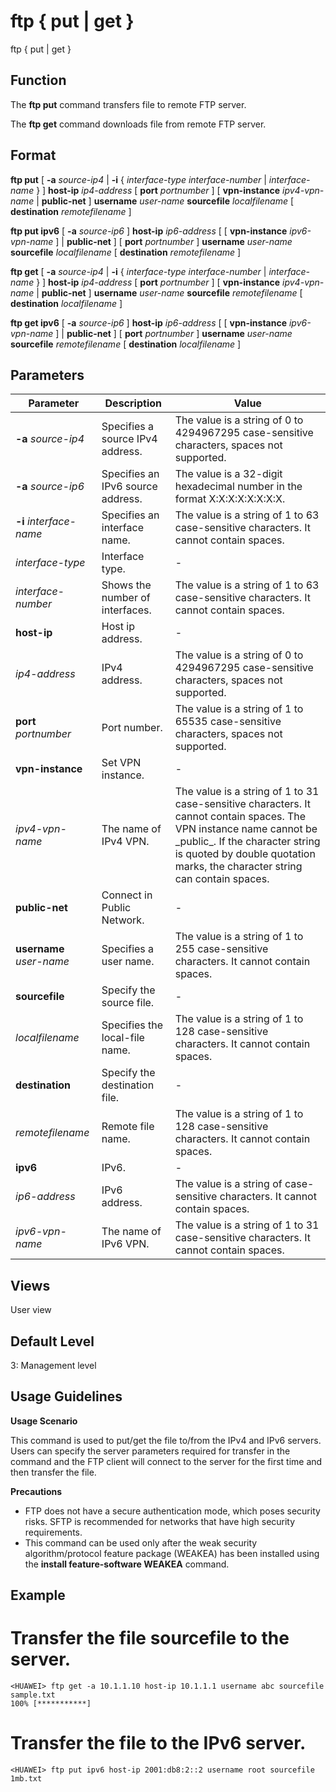 ftp { put | get }
=================

ftp { put | get }

Function
--------



The **ftp put** command transfers file to remote FTP server.

The **ftp get** command downloads file from remote FTP server.




Format
------

**ftp put** [ **-a** *source-ip4* | **-i** { *interface-type* *interface-number* | *interface-name* } ] **host-ip** *ip4-address* [ **port** *portnumber* ] [ **vpn-instance** *ipv4-vpn-name* | **public-net** ] **username** *user-name* **sourcefile** *localfilename* [ **destination** *remotefilename* ]

**ftp put ipv6** [ **-a** *source-ip6* ] **host-ip** *ip6-address* [ [ **vpn-instance** *ipv6-vpn-name* ] | **public-net** ] [ **port** *portnumber* ] **username** *user-name* **sourcefile** *localfilename* [ **destination** *remotefilename* ]

**ftp get** [ **-a** *source-ip4* | **-i** { *interface-type* *interface-number* | *interface-name* } ] **host-ip** *ip4-address* [ **port** *portnumber* ] [ **vpn-instance** *ipv4-vpn-name* | **public-net** ] **username** *user-name* **sourcefile** *remotefilename* [ **destination** *localfilename* ]

**ftp get ipv6** [ **-a** *source-ip6* ] **host-ip** *ip6-address* [ [ **vpn-instance** *ipv6-vpn-name* ] | **public-net** ] [ **port** *portnumber* ] **username** *user-name* **sourcefile** *remotefilename* [ **destination** *localfilename* ]


Parameters
----------

| Parameter | Description | Value |
| --- | --- | --- |
| **-a** *source-ip4* | Specifies a source IPv4 address. | The value is a string of 0 to 4294967295 case-sensitive characters, spaces not supported. |
| **-a** *source-ip6* | Specifies an IPv6 source address. | The value is a 32-digit hexadecimal number in the format X:X:X:X:X:X:X:X. |
| **-i** *interface-name* | Specifies an interface name. | The value is a string of 1 to 63 case-sensitive characters. It cannot contain spaces. |
| *interface-type* | Interface type. | - |
| *interface-number* | Shows the number of interfaces. | The value is a string of 1 to 63 case-sensitive characters. It cannot contain spaces. |
| **host-ip** | Host ip address. | - |
| *ip4-address* | IPv4 address. | The value is a string of 0 to 4294967295 case-sensitive characters, spaces not supported. |
| **port** *portnumber* | Port number. | The value is a string of 1 to 65535 case-sensitive characters, spaces not supported. |
| **vpn-instance** | Set VPN instance. | - |
| *ipv4-vpn-name* | The name of IPv4 VPN. | The value is a string of 1 to 31 case-sensitive characters. It cannot contain spaces. The VPN instance name cannot be \_public\_. If the character string is quoted by double quotation marks, the character string can contain spaces. |
| **public-net** | Connect in Public Network. | - |
| **username** *user-name* | Specifies a user name. | The value is a string of 1 to 255 case-sensitive characters. It cannot contain spaces. |
| **sourcefile** | Specify the source file. | - |
| *localfilename* | Specifies the local-file name. | The value is a string of 1 to 128 case-sensitive characters. It cannot contain spaces. |
| **destination** | Specify the destination file. | - |
| *remotefilename* | Remote file name. | The value is a string of 1 to 128 case-sensitive characters. It cannot contain spaces. |
| **ipv6** | IPv6. | - |
| *ip6-address* | IPv6 address. | The value is a string of case-sensitive characters. It cannot contain spaces. |
| *ipv6-vpn-name* | The name of IPv6 VPN. | The value is a string of 1 to 31 case-sensitive characters. It cannot contain spaces. |



Views
-----

User view


Default Level
-------------

3: Management level


Usage Guidelines
----------------

**Usage Scenario**

This command is used to put/get the file to/from the IPv4 and IPv6 servers. Users can specify the server parameters required for transfer in the command and the FTP client will connect to the server for the first time and then transfer the file.

**Precautions**

* FTP does not have a secure authentication mode, which poses security risks. SFTP is recommended for networks that have high security requirements.
* This command can be used only after the weak security algorithm/protocol feature package (WEAKEA) has been installed using the **install feature-software WEAKEA** command.


Example
-------

# Transfer the file sourcefile to the server.
```
<HUAWEI> ftp get -a 10.1.1.10 host-ip 10.1.1.1 username abc sourcefile sample.txt
100% [***********]

```

# Transfer the file to the IPv6 server.
```
<HUAWEI> ftp put ipv6 host-ip 2001:db8:2::2 username root sourcefile 1mb.txt

```